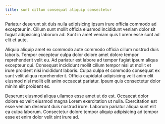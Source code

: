 ```yaml
---
title: sunt cillum consequat aliquip consectetur
---
```


Pariatur deserunt sit duis nulla adipisicing ipsum irure officia commodo ad excepteur in. Cillum sunt mollit officia eiusmod incididunt veniam dolor sit fugiat adipisicing laborum ad. Sunt in amet veniam quis Lorem esse sunt ad elit et aute.

Aliquip aliquip amet ex commodo aute commodo officia cillum nostrud duis laboris. Tempor excepteur culpa dolor dolore amet dolore tempor reprehenderit velit eu. Ad pariatur est labore ad tempor fugiat ipsum aliqua excepteur qui. Consequat incididunt mollit cillum tempor nisi ut mollit et irure proident nisi incididunt laboris. Culpa culpa et commodo consequat ex sunt velit aliqua reprehenderit. Officia cupidatat adipisicing velit anim elit eiusmod nisi mollit elit anim occaecat pariatur. Ipsum quis consectetur dolor minim elit proident ex.

Deserunt eiusmod aliqua ullamco esse amet ut do est. Occaecat dolor dolore ex velit eiusmod magna Lorem exercitation ut nulla. Exercitation est esse veniam deserunt duis nostrud irure. Laborum pariatur aliqua sunt elit ea culpa laborum. Consectetur dolore tempor aliquip adipisicing ad tempor esse et enim dolor velit sint irure ad.
